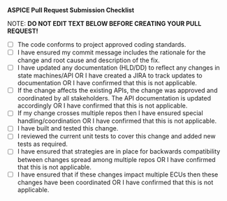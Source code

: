 **ASPICE Pull Request Submission Checklist**

NOTE: **DO NOT EDIT TEXT BELOW BEFORE CREATING YOUR PULL REQUEST!**

- [ ] The code conforms to project approved coding standards.
- [ ] I have ensured my commit message includes the rationale for the change and root cause and description of the fix.
- [ ] I have updated any documentation (HLD/DD) to reflect any changes in state machines/API OR I have created a JIRA to track updates to documentation OR I have confirmed that this is not applicable.
- [ ] If the change affects the existing APIs, the change was approved and coordinated by all stakeholders. The API documentation is updated accordingly OR I have confirmed that this is not applicable.
- [ ] If my change crosses multiple repos then I have ensured special handling/coordination OR I have confirmed that this is not applicable.
- [ ] I have built and tested this change.
- [ ] I reviewed the current unit tests to cover this change and added new tests as required.
- [ ] I have ensured that strategies are in place for backwards compatibility between changes spread among multiple repos OR I have confirmed that this is not applicable.
- [ ] I have ensured that if these changes impact multiple ECUs then these changes have been coordinated OR I have confirmed that this is not applicable.
